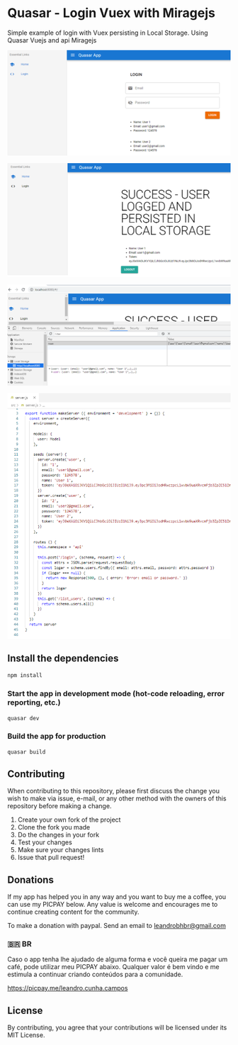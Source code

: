 # Quasar - Login Vuex with Miragejs

Simple example of login with Vuex persisting in Local Storage. Using Quasar Vuejs and api Miragejs

![N|Solid](https://raw.githubusercontent.com/leandrobhbr/login-vuex-miragejs-quasar-vuejs/master/docs/quasar1.png?raw=true)

![N|Solid](https://raw.githubusercontent.com/leandrobhbr/login-vuex-miragejs-quasar-vuejs/master/docs/quasar2.png?raw=true)

![N|Solid](https://raw.githubusercontent.com/leandrobhbr/login-vuex-miragejs-quasar-vuejs/master/docs/quasar3.png?raw=true)

![N|Solid](https://raw.githubusercontent.com/leandrobhbr/login-vuex-miragejs-quasar-vuejs/master/docs/quasar4.png?raw=true)

## Install the dependencies
```bash
npm install
```

### Start the app in development mode (hot-code reloading, error reporting, etc.)
```bash
quasar dev
```

### Build the app for production
```bash
quasar build
```

## Contributing

When contributing to this repository, please first discuss the change you wish to make via issue, e-mail, or any other method with the owners of this repository before making a change.

1. Create your own fork of the project
2. Clone the fork you made
3. Do the changes in your fork
4. Test your changes
5. Make sure your changes lints
6. Issue that pull request!

## Donations

If my app has helped you in any way and you want to buy me a coffee, you can use my PICPAY below. Any value is welcome and encourages me to continue creating content for the community.

To make a donation with paypal. Send an email to <a href="mailto:leandrobhbr@gmail.com">leandrobhbr@gmail.com</a>


### 🇧🇷 **BR**

 Caso o app tenha lhe ajudado de alguma forma e você queira me pagar um café, pode utilizar meu PICPAY abaixo. Qualquer valor é bem vindo e me estimula a continuar criando conteúdos para a comunidade.

https://picpay.me/leandro.cunha.campos


## License

By contributing, you agree that your contributions will be licensed under its MIT License.
